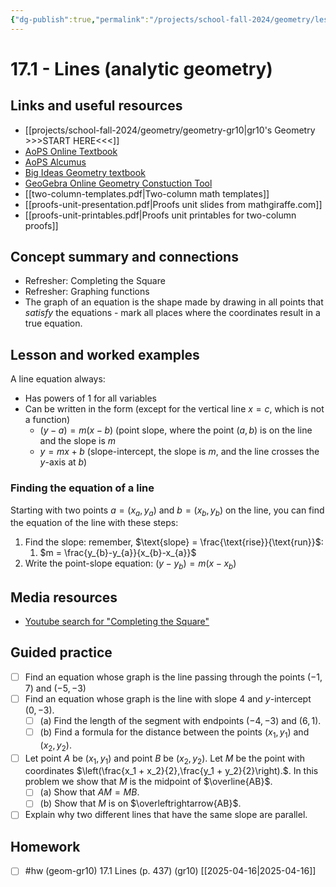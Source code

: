 ```yaml
---
{"dg-publish":true,"permalink":"/projects/school-fall-2024/geometry/lessons/17-1-lines/"}
---
```



#  17.1 - Lines (analytic geometry)

## Links and useful resources 

- [[projects/school-fall-2024/geometry/geometry-gr10\|gr10's Geometry >>>START HERE<<<]]
- [AoPS Online Textbook](https://artofproblemsolving.com/ebooks/intro-geometry-ebook/c0toc)
- [AoPS Alcumus](https://artofproblemsolving.com/teacher/students)
- [Big Ideas Geometry textbook](https://bim.easyaccessmaterials.com/?level=12)
- [GeoGebra Online Geometry Constuction Tool](https://www.geogebra.org/geometry?lang=en/)
- [[two-column-templates.pdf|Two-column math templates]]
- [[proofs-unit-presentation.pdf|Proofs unit slides from mathgiraffe.com]]
- [[proofs-unit-printables.pdf|Proofs unit printables for two-column proofs]]



## Concept summary and connections


- Refresher: Completing the Square 
- Refresher: Graphing functions 
- The graph of an equation is the shape made by drawing in all points that *satisfy* the equations - mark all places where the coordinates result in a true equation. 

## Lesson and worked examples

A line equation always:
- Has powers of 1 for all variables
- Can be written in the form (except for the vertical line $x=c$, which is not a function)
    - $(y - a) = m(x - b)$ (point slope, where the point $(a,b)$ is on the line and the slope is $m$
    - $y=mx+b$ (slope-intercept, the slope is $m$, and the line crosses the $y$-axis at $b$)


### Finding the equation of a line

Starting with two points $a = (x_{a},y_{a})$ and $b=(x_{b},y_{b})$ on the line, you can find the equation of the line with these steps: 
1. Find the slope: remember, $\text{slope} = \frac{\text{rise}}{\text{run}}$:
    1. $m = \frac{y_{b}-y_{a}}{x_{b}-x_{a}}$ 
2. Write the point-slope equation: $(y-y_{b}) = m(x-x_{b})$

## Media resources

- [Youtube search for "Completing the Square"](https://www.youtube.com/results?search_query=Completing%20the%20Square) 

## Guided practice

- [ ] Find an equation whose graph is the line passing through the points $(-1,7)$ and $(-5,-3)$  
- [ ] Find an equation whose graph is the line with slope 4 and $y$-intercept $(0,-3)$.  
    - [ ] (a) Find the length of the segment with endpoints $(-4,-3)$ and $(6,1)$.  
    - [ ] (b) Find a formula for the distance between the points $(x_1,y_1)$ and $(x_2,y_2)$.   
- [ ] Let point $A$ be $(x_1,y_1)$ and point $B$ be $(x_2,y_2)$. Let $M$ be the point with coordinates $\left(\frac{x_1 + x_2}{2},\frac{y_1 + y_2}{2}\right).$. In this problem we show that $M$ is the midpoint of $\overline{AB}$.  
    - [ ] (a) Show that $AM = MB$.  
    - [ ] (b) Show that $M$ is on $\overleftrightarrow{AB}$.   
- [ ] Explain why two different lines that have the same slope are parallel.   

## Homework

- [ ] #hw (geom-gr10) 17.1 Lines  (p. 437) (gr10) [[2025-04-16\|2025-04-16]] 

